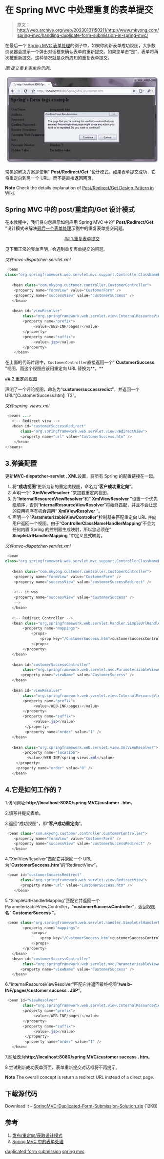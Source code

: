 # 在 Spring MVC 中处理重复的表单提交

> 原文：<http://web.archive.org/web/20230101150211/http://www.mkyong.com/spring-mvc/handling-duplicate-form-submission-in-spring-mvc/>

在最后一个 [Spring MVC 表单处理](http://web.archive.org/web/20190224163020/http://www.mkyong.com/spring-mvc/spring-mvc-form-handling-example/)的例子中，如果你刷新表单成功视图，大多数浏览器会提示一个弹出对话框来确认表单的重新提交。如果您单击“是”，表单将再次被重新提交，这种情况就是众所周知的重复表单提交。

*图:提交重复表单的示例。*

![SpringMVC-Duplicate-Form-Submit](img/7ab6b72a6898b90707cc4be9713a7c60.png "SpringMVC-Duplicate-Form-Submit")

常见的解决方案是使用" **Post/Redirect/Get** "设计模式。如果表单提交成功，它将重定向到另一个 URL，而不是直接返回网页。

**Note**
Check the details explanation of [Post/Redirect/Get Design Pattern in Wiki](http://web.archive.org/web/20190224163020/http://en.wikipedia.org/wiki/Post/Redirect/Get).

## Spring MVC 中的 post/重定向/Get 设计模式

在本教程中，我们将向您展示如何应用 Spring MVC 中的" **Post/Redirect/Get** "设计模式来解决[最后一个表单处理](http://web.archive.org/web/20190224163020/http://www.mkyong.com/spring-mvc/spring-mvc-form-handling-example/)示例中的重复表单提交问题。

 <ins class="adsbygoogle" style="display:block; text-align:center;" data-ad-format="fluid" data-ad-layout="in-article" data-ad-client="ca-pub-2836379775501347" data-ad-slot="6894224149">## 1.重复表单提交

见下面正常的表单声明，会遇到重复表单提交的问题。

*文件:mvc-dispatcher-servlet.xml*

```java
 <bean 
class="org.springframework.web.servlet.mvc.support.ControllerClassNameHandlerMapping" />

   <bean class="com.mkyong.customer.controller.CustomerController">
	<property name="formView" value="CustomerForm" />
	<property name="successView" value="CustomerSuccess" />
   </bean>

   <bean id="viewResolver"
        class="org.springframework.web.servlet.view.InternalResourceViewResolver" >
        <property name="prefix">
             <value>/WEB-INF/pages/</value>
        </property>
        <property name="suffix">
             <value>.jsp</value>
        </property>
    </bean> 
```

在上面的代码片段中，`CustomerController`直接返回一个" **CustomerSuccess** "视图，而这个视图应该用重定向 URL 替换为**。**

 <ins class="adsbygoogle" style="display:block" data-ad-client="ca-pub-2836379775501347" data-ad-slot="8821506761" data-ad-format="auto" data-ad-region="mkyongregion">## 2.重定向视图

声明了一个评论视图，命名为“**customersuccessredict**”，并返回一个 URL“【CustomerSuccess.htm】T2”。

*文件:spring-views.xml*

```java
 <beans ...>
   <!-- Redirect view --> 
   <bean id="customerSuccessRedirect" 
       class="org.springframework.web.servlet.view.RedirectView">
       <property name="url" value="CustomerSuccess.htm" />
    </bean>	 
</beans> 
```

## 3.弹簧配置

更新**MVC-dispatcher-servlet . XML**设置，将所有 Spring 的配置链接在一起。

1.  将“**成功视图**”更新为新的重定向视图，命名为“**客户成功重定向**”。
2.  声明一个“ **XmlViewResolver** ”来加载重定向视图。
3.  为“**InternalResourceViewResolver**”和“ **XmlViewResolver** ”设置一个优先级顺序，否则“**InternalResourceViewResolver**”将始终匹配，并且不会让您的应用程序有机会调用“ **XmlViewResolver** ”。
4.  声明一个"**ParameterizableViewController**"控制器来匹配重定向 URL 并向用户返回一个视图。由于“**ControllerClassNameHandlerMapping**”不会为任何内置 Spring 的控制器生成映射，所以您必须在“ **SimpleUrlHandlerMapping** ”中定义显式映射。

*文件:mvc-dispatcher-servlet.xml*

```java
 <bean 
class="org.springframework.web.servlet.mvc.support.ControllerClassNameHandlerMapping" />

   <bean class="com.mkyong.customer.controller.CustomerController">
	<property name="formView" value="CustomerForm" />
	<property name="successView" value="customerSuccessRedirect" />

	<!-- it was
	<property name="successView" value="CustomerSuccess" />
	-->
   </bean>

   <!-- Redirect Controller -->
   <bean class="org.springframework.web.servlet.handler.SimpleUrlHandlerMapping">
        <property name="mappings">
            <props>
                <prop key="/CustomerSuccess.htm">customerSuccessController</prop>
            </props>
        </property>
   </bean>

   <bean id="customerSuccessController" 
        class="org.springframework.web.servlet.mvc.ParameterizableViewController">
       <property name="viewName" value="CustomerSuccess" />
   </bean>

   <bean id="viewResolver"
        class="org.springframework.web.servlet.view.InternalResourceViewResolver" >
        <property name="prefix">
             <value>/WEB-INF/pages/</value>
        </property>
        <property name="suffix">
             <value>.jsp</value>
         </property>
         <property name="order" value="1" />
   </bean>

   <bean class="org.springframework.web.servlet.view.XmlViewResolver">
        <property name="location">
	      <value>/WEB-INF/spring-views.xml</value>
	 </property>
	 <property name="order" value="0" />
   </bean> 
```

## 4.它是如何工作的？

1.访问网址:**http://localhost:8080/spring MVC/customer . htm**。

2.填写并提交表单。

3.返回“成功视图”，即“**客户成功重定向**”。

```java
 <bean class="com.mkyong.customer.controller.CustomerController">
	<property name="formView" value="CustomerForm" />
	<property name="successView" value="customerSuccessRedirect" />
   </bean> 
```

4.“XmlViewResolver”匹配它并返回一个 URL 为“**CustomerSuccess.htm**”的“RedirectView”。

```java
 <bean id="customerSuccessRedirect" 
       class="org.springframework.web.servlet.view.RedirectView">
       <property name="url" value="CustomerSuccess.htm" />
    </bean> 
```

5.“SimpleUrlHandlerMapping”匹配它并返回一个 ParameterizableViewController，“**customerSuccessController**”，返回视图名“ **CustomerSuccess** ”。

```java
 <bean class="org.springframework.web.servlet.handler.SimpleUrlHandlerMapping">
        <property name="mappings">
            <props>
                <prop key="/CustomerSuccess.htm">customerSuccessController</prop>
            </props>
        </property>
   </bean>
   <bean id="customerSuccessController" 
        class="org.springframework.web.servlet.mvc.ParameterizableViewController">
       <property name="viewName" value="CustomerSuccess" />
   </bean> 
```

6.“InternalResourceViewResolver”匹配它并返回最终视图“**/we b-INF/pages/customer success . JSP**”。

```java
 <bean id="viewResolver"
        class="org.springframework.web.servlet.view.InternalResourceViewResolver" >
        <property name="prefix">
             <value>/WEB-INF/pages/</value>
        </property>
        <property name="suffix">
             <value>.jsp</value>
         </property>
         <property name="order" value="1" />
   </bean> 
```

7.网址改为**http://localhost:8080/spring MVC/customer success . htm**。

8.尝试刷新成功表单页面，表单重新提交对话框将不再提示。

**Note**
The overall concept is return a redirect URL instead of a direct page.

## 下载源代码

Download it – [SpringMVC-Duplicated-Form-Submission-Solution.zip](http://web.archive.org/web/20190224163020/http://www.mkyong.com/wp-content/uploads/2010/08/SpringMVC-Duplicated-Form-Submission.zip) (12KB)

## 参考

1.  [发布/重定向/获取设计模式](http://web.archive.org/web/20190224163020/http://en.wikipedia.org/wiki/Post/Redirect/Get)
2.  [Spring MVC 中的表单处理](http://web.archive.org/web/20190224163020/http://www.mkyong.com/spring-mvc/spring-mvc-form-handling-example/)

[duplicated form submission](http://web.archive.org/web/20190224163020/http://www.mkyong.com/tag/duplicated-form-submission/) [spring mvc](http://web.archive.org/web/20190224163020/http://www.mkyong.com/tag/spring-mvc/)







